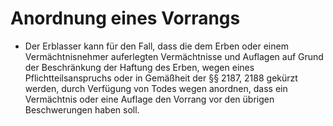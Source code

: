 # Anordnung eines Vorrangs

- Der Erblasser kann für den Fall, dass die dem Erben oder einem Vermächtnisnehmer auferlegten Vermächtnisse und Auflagen auf Grund der Beschränkung der Haftung des Erben, wegen eines Pflichtteilsanspruchs oder in Gemäßheit der §§ 2187, 2188 gekürzt werden, durch Verfügung von Todes wegen anordnen, dass ein Vermächtnis oder eine Auflage den Vorrang vor den übrigen Beschwerungen haben soll.

